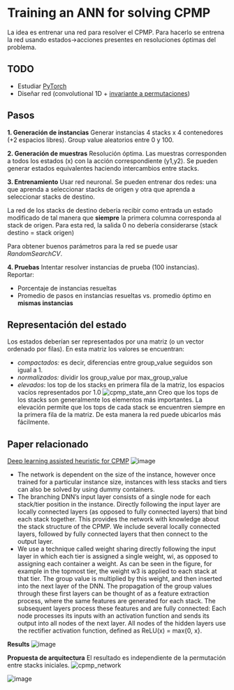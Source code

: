 Training an ANN for solving CPMP
==
La idea es entrenar una red para resolver el CPMP.
Para hacerlo se entrena la red usando estados->acciones presentes en resoluciones óptimas del problema.

TODO
---
- Estudiar [PyTorch](https://github.com/mariodorochesi/jupyter_pytorch)
- Diseñar red (convolutional 1D + [invariante a permutaciones](https://ai.stackexchange.com/questions/4655/how-could-we-build-a-neural-network-that-is-invariant-to-permutations-of-the-inp)) 


Pasos
--

**1. Generación de instancias**
Generar instancias 4 stacks x 4 contenedores (+2 espacios libres). Group value aleatorios entre 0 y 100.

**2. Generación de muestras**
Resolución óptima. Las muestras corresponden a todos los estados (x) con la acción correspondiente (y1,y2). Se pueden generar estados equivalentes haciendo intercambios entre stacks.

**3. Entrenamiento**
Usar red neuronal.
Se pueden entrenar dos redes: una que aprenda a seleccionar stacks de origen y otra que aprenda a seleccionar stacks de destino. 

La red de los stacks de destino debería recibir como entrada un estado modificado de tal manera que **siempre** la primera columna corresponda al stack de origen. Para esta red, la salida 0 no debería considerarse (stack destino = stack origen)

Para obtener buenos parámetros para la red se puede usar *RandomSearchCV*.

**4. Pruebas**
Intentar resolver instancias de prueba (100 instancias).  Reportar:
* Porcentaje de instancias resueltas
* Promedio de pasos en instancias resueltas vs. promedio óptimo en **mismas instancias**

Representación del estado
--
Los estados deberían ser representados por una matriz (o un vector ordenado por filas). En esta matriz los valores se encuentran:
* *compactados:* es decir, diferencias entre group_value seguidos son igual a 1.
* *normalizados:* dividir los group_value por max_group_value
* *elevados*: los top de los stacks en primera fila de la matriz, los espacios vacíos representados por 1.0
![cpmp_state_ann](https://docs.google.com/drawings/d/e/2PACX-1vQNLBGwH7vfOOtnZwdv0_26tHkpk_2FxjkDKQF_BeOBGL5e5Dgok7myEZwSoNizxTMmzm_o7W61cHnF/pub?w=960&h=723)
Creo que los tops de los stacks son generalmente los elementos más importantes. La elevación permite que los tops de cada stack se encuentren siempre en la primera fila de la matriz. De esta manera la red puede ubicarlos más fácilmente.

Paper relacionado
--
[Deep learning assisted heuristic for CPMP](https://drive.google.com/file/d/1Ih_89cW38mUQYSc_YjrQXOjtKqTgw4KJ/view?usp=sharing)
![image](https://i.imgur.com/YbTDCdb.png)
- The network is dependent on the size of the instance, however once trained for a particular instance size, instances with less stacks and tiers can also be solved by using dummy containers.
- The branching DNN’s input layer consists of a single node for each stack/tier position in the instance. Directly following the input layer are locally connected layers (as opposed to fully connected layers) that bind each stack together. This provides the network with knowledge about the stack structure of the CPMP. We include several locally connected layers, followed by fully connected layers that then connect to the output layer.
- We use a technique called weight sharing directly following the input layer in which each tier is assigned a single weight, wi, as opposed to assigning each container a weight. As can be seen in the figure, for example in the topmost tier, the weight w3 is applied to each stack at that tier. The group value is multiplied by this weight, and then inserted into the next layer of the DNN. The propagation of the group values through these first layers can be thought of as a feature extraction process, where the same features are generated for each stack. The subsequent layers process these features and are fully connected: Each node processes its inputs with an activation function and sends its output into all nodes of the next layer. All nodes of the hidden layers use the rectifier activation function, defined as ReLU(x) = max{0, x}.

**Results**
![image](https://i.imgur.com/ElghiQr.png)

**Propuesta de arquitectura**
El resultado es independiente de la permutación entre stacks iniciales.
![cpmp_network](https://docs.google.com/drawings/d/e/2PACX-1vS6-C3mMF9-f1LOhvOGXyJlQ6bmlaimgx_AK8LvVfDH8xjQk4XIKeLGZzEzs73E-sZLNJFj1Zdwke7a/pub?w=960&h=720)

![image](https://docs.google.com/drawings/d/e/2PACX-1vQYqsi0dM52vV5GrgT41Ve2EnBsUNyAOBf904zeLhzjUI1MMjhQSbv_RcG_sevxM65x-SGNFsKlbVce/pub?w=476&h=349)
<!--stackedit_data:
eyJoaXN0b3J5IjpbLTIwNTIyOTgwODUsNTgzMTE0OTMwLC0yMT
I2MzE4NTEwLDE0MTQzNzY0ODhdfQ==
-->